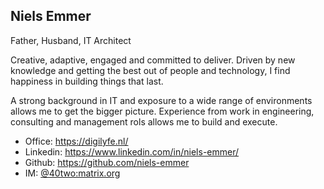 ## Niels Emmer
Father, Husband, IT Architect

Creative, adaptive, engaged and committed to deliver. Driven by new knowledge and getting the best out of people and technology, I find happiness in building things that last.

A strong background in IT and exposure to a wide range of environments allows me to get the bigger picture. Experience from work in engineering, consulting and management rols allows me to build and execute.

* Office: https://digilyfe.nl/
* Linkedin: https://www.linkedin.com/in/niels-emmer/
* Github: https://github.com/niels-emmer
* IM: [@40two:matrix.org](https://matrix.to/#/@40two:matrix.org)
